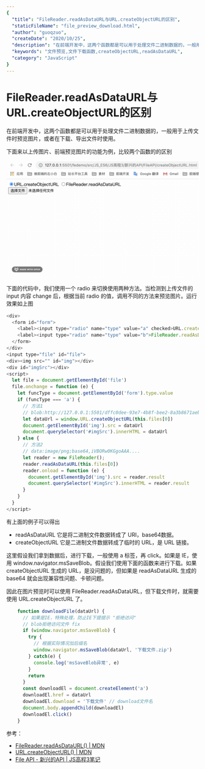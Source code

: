 ```yaml
---
{
  "title": "FileReader.readAsDataURL与URL.createObjectURL的区别",
  "staticFileName": "file_preview_download.html",
  "author": "guoqzuo",
  "createDate": "2020/10/25",
  "description": "在前端开发中，这两个函数都是可以用于处理文件二进制数据的，一般用于上传文件时预览图片，或者在下载、导出文件时使用。下面来以上传图片、前端预览图片的功能为例，比较两个函数的的区别。下面的代码中，我们使用一个 radio 来切换使用两种方法。当检测到上传文件的 input 内容 change 后，根据当前 radio 的值，调用不同的方法来预览图片。运行效果如上图",
  "keywords": "文件预览,文件下载函数,createObjectURL,readAsDataURL",
  "category": "JavaScript"
}
---
```


# FileReader.readAsDataURL与URL.createObjectURL的区别

在前端开发中，这两个函数都是可以用于处理文件二进制数据的，一般用于上传文件时预览图片，或者在下载、导出文件时使用。

下面来以上传图片、前端预览图片的功能为例，比较两个函数的的区别

![img_preview.gif](../../../images/blog/js/img_preview.gif)

下面的代码中，我们使用一个 radio 来切换使用两种方法。当检测到上传文件的 input 内容 change 后，根据当前 radio 的值，调用不同的方法来预览图片。运行效果如上图

```js
<div>
  <form id="form">
    <label><input type="radio" name="type" value="a" checked>URL.createObjectURL</label>
    <label><input type="radio" name="type" value="b">FileReader.readAsDataURL</label>
  </form>
</div>
<input type="file" id="file">
<div><img src="" id="img"></div>
<div id="imgSrc"></div>
<script>
  let file = document.getElementById('file')
  file.onchange = function (e) {
    let funcType = document.getElementById('form').type.value
    if (funcType === 'a') {
      // 方法1 
      // blob:http://127.0.0.1:5501/dffc0dee-93e7-4b8f-bee2-8a3b8671aeb2
      let dataUrl = window.URL.createObjectURL(this.files[0])
      document.getElementById('img').src = dataUrl
      document.querySelector('#imgSrc').innerHTML = dataUrl
    } else {
      // 方法2 
      // data:image/png;base64,iVBORw0KGgoAAA....
      let reader = new FileReader();
      reader.readAsDataURL(this.files[0])
      reader.onload = function (e) {
        document.getElementById('img').src = reader.result
        document.querySelector('#imgSrc').innerHTML = reader.result
      }
    }
  }
</script>
```

有上面的例子可以得出 

- readAsDataURL 它是将二进制文件数据转成了 URI，base64数据。
- createObjectURL 它是二进制文件数据转成了临时的 URL，是 URL 链接。 

这里假设我们拿到数据后，进行下载，一般使用 a 标签，再 click。如果是 IE，使用 window.navigator.msSaveBlob。假设我们使用下面的函数来进行下载。如果createObjectURL 生成的 URL，是没问题的，但如果是 readAsDataURL 生成的 base64 就会出现兼容性问题、卡顿问题。

因此在图片预览时可以使用 FileReader.readAsDataURL，但下载文件时，就需要使用 URL.createObjectURL 了。

```js
    function downloadFile(dataUrl) {
      // 如果是IE，特殊处理，防止IE下提提示 "拒绝访问"
      // blob拒绝访问文件 fix
      if (window.navigator.msSaveBlob) {
        try {
          // 根据实际情况加后缀名
          window.navigator.msSaveBlob(dataUrl, '下载文件.zip')
        } catch(e) {
          console.log('msSaveBlob异常', e)
        }
        return
      } 
      const downloadEl = document.createElement('a')
      downloadEl.href = dataUrl
      downloadEl.download = '下载文件' // download文件名
      document.body.appendChild(downloadEl)
      downloadEl.click() 
    }
```

参考：
- [FileReader.readAsDataURL() | MDN](https://developer.mozilla.org/zh-CN/docs/Web/API/FileReader/readAsDataURL)
- [URL.createObjectURL() | MDN](https://developer.mozilla.org/zh-CN/docs/Web/API/URL/createObjectURL)
- [File API - 新兴的API | JS高程3笔记](https://www.yuque.com/guoqzuo/js_es6/nocthb#97824fad)